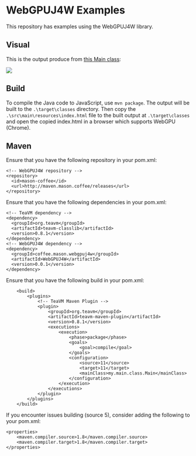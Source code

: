 # WebGPUJ4W Examples
This repository has examples using the WebGPUJ4W library.

## Visual
This is the output produce from [this Main class](https://github.com/masondaniels/WebGPUJ4WExamples/blob/master/src/main/java/coffee/mason/webgpuj4wexamples/TriangleExample.java):

![](https://mason.coffee/gifs/wgteu.gif)

## Build
To compile the Java code to JavaScript, use  ```mvn package```. The output will be built to the ```.\target\classes``` directory. Then copy the ```.\src\main\resources\index.html``` file to the built output at ```.\target\classes``` and open the copied index.html in a browser which supports WebGPU (Chrome).

## Maven
Ensure that you have the following repository in your pom.xml:  

```
<!-- WebGPUJ4W repository -->
<repository>
  <id>mason-coffee</id>
  <url>http://maven.mason.coffee/releases</url>
</repository>
```

Ensure that you have the following dependencies in your pom.xml:  
  
  
```
<!-- TeaVM dependency -->
<dependency>
  <groupId>org.teavm</groupId>
  <artifactId>teavm-classlib</artifactId>
  <version>0.8.1</version>
</dependency>
<!-- WebGPUJ4W dependency -->
<dependency>
  <groupId>coffee.mason.webgpuj4w</groupId>
  <artifactId>WebGPUJ4W</artifactId>
  <version>0.0.1</version>
</dependency>
```

Ensure that you have the following build in your pom.xml:  
  
```
	<build>
		<plugins>
			<!-- TeaVM Maven Plugin -->
			<plugin>
				<groupId>org.teavm</groupId>
				<artifactId>teavm-maven-plugin</artifactId>
				<version>0.8.1</version>
				<executions>
					<execution>
						<phase>package</phase>
						<goals>
							<goal>compile</goal>
						</goals>
						<configuration>
							<source>11</source>
							<target>11</target>
							<mainClass>my.main.class.Main</mainClass>
						</configuration>
					</execution>
				</executions>
			</plugin>
		</plugins>
	</build>
```

If you encounter issues building (source 5), consider adding the following to your pom.xml:  

```
<properties>
    <maven.compiler.source>1.8</maven.compiler.source>
    <maven.compiler.target>1.8</maven.compiler.target>
</properties>
```
